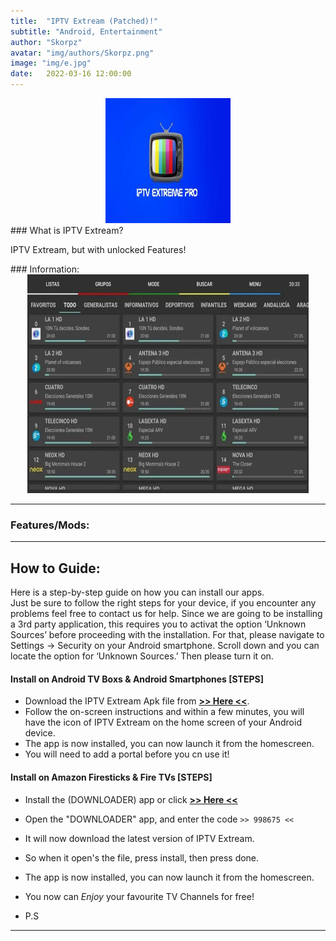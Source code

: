 ```yaml
---
title:  "IPTV Extream (Patched)!"
subtitle: "Android, Entertainment"
author: "Skorpz"
avatar: "img/authors/Skorpz.png"
image: "img/e.jpg"
date:   2022-03-16 12:00:00
---
```


<div style="text-align: center"><img src="img/e.jpg" width="200" height="200" /></div>
### What is IPTV Extream?
<p>IPTV Extream, but with unlocked Features!</p>
### Information:
<div style="text-align: center"><img src="img/post/IPTV/IPTV-Extreme.jpg" width="450" height="350" /></div>

---

### Features/Mods:


---

## How to Guide:
<p>Here is a step-by-step guide on how you can install our apps.
<br>
Just be sure to follow the right steps for your device, if you encounter any problems feel free to contact us for help. Since we are going to be installing a 3rd party application, this requires you to activat the option ‘Unknown Sources’ before proceeding with the installation. For that, please navigate to Settings -> Security on your Android smartphone. Scroll down and you can locate the option for ‘Unknown Sources.’ Then please turn it on.
</p>

#### Install on Android TV Boxs & Android Smartphones [STEPS]

- Download the IPTV Extream Apk file from [**>> Here <<**]().
- Follow the on-screen instructions and within a few minutes, you will have the icon of IPTV Extream on the home screen of your Android device.
- The app is now installed, you can now launch it from the homescreen.
- You will need to add a portal before you cn use it!

#### Install on Amazon Firesticks & Fire TVs [STEPS]

- Install the (DOWNLOADER) app or click [**>> Here <<**](https://amzn.to/3oIIJhM)
- Open the "DOWNLOADER" app, and enter the code `>> 998675 <<`
- It will now download the latest version of IPTV Extream.
- So when it open's the file, press install, then press done.
- The app is now installed, you can now launch it from the homescreen.
- You now can *Enjoy* your favourite TV Channels for free!

- P.S 

---
